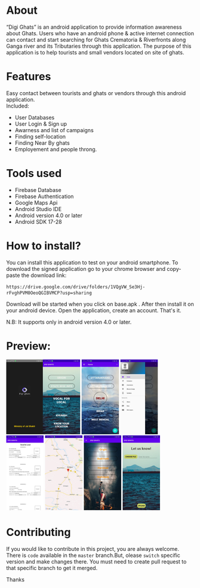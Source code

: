 # About
“Digi Ghats” is an android application to provide information awareness about Ghats. Users who have an android phone & active internet connection can contact and start searching for Ghats Crematoria & Riverfronts along Ganga river and its Tributaries through this application. The purpose of this application is to help tourists and small vendors located on site of ghats.

# Features
Easy contact between tourists and ghats or vendors through this android application.<br>
Included:
- User Databases
- User Login & Sign up
- Awarness and list of campaigns
- Finding self-location
- Finding Near By ghats
- Employement and people throng.
       
# Tools used
- Firebase Database
- Firebase Authentication
- Google Maps Api
- Android Studio IDE
- Android version 4.0 or later
- Android SDK 17-28
  
# How to install?

You can install this application to test on your android smartphone. To download the signed application go to your chrome browser and copy-paste the download link:

```
https://drive.google.com/drive/folders/1VQgVW_Se3Hj-rFvghPVM0OeoQGIBVMCP?usp=sharing
```

Download will be started when you click on base.apk . After then install it on your android device.
Open the application, create an account. That's it.

N.B: It supports only in android version 4.0 or later.

# Preview:
<img src="DG_Ghats/ScreenShots/1.jpeg" alt="Splash Screen" width="98" height="200" /><img src="DG_Ghats/ScreenShots/2.jpeg" alt="Splash Screen" width="100" height="200" /> 
<img src="DG_Ghats/ScreenShots/3.jpeg" alt="Splash Screen" width="100" height="200" />
<img src="DG_Ghats/ScreenShots/4.jpeg" alt="Splash Screen" width="100" height="200" />
<img src="DG_Ghats/ScreenShots/5.jpeg" alt="Splash Screen" width="100" height="200" /> 
<img src="DG_Ghats/ScreenShots/6.jpeg" alt="Splash Screen" width="100" height="200" />
<img src="DG_Ghats/ScreenShots/7.jpeg" alt="Splash Screen" width="100" height="200" /> 
<img src="DG_Ghats/ScreenShots/8.jpeg" alt="Splash Screen" width="100" height="200" /> 




# Contributing

If you would like to contribute in this project, you are always welcome. There is `code` available in the `master` branch.But, olease `switch` specific version and make changes there.
You must need to create pull request to that specific branch to get it merged.

Thanks




